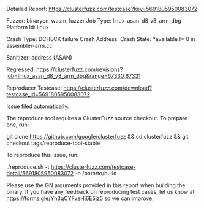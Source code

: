 Detailed Report: https://clusterfuzz.com/testcase?key=5691805950083072

Fuzzer: binaryen_wasm_fuzzer
Job Type: linux_asan_d8_v8_arm_dbg
Platform Id: linux

Crash Type: DCHECK failure
Crash Address: 
Crash State:
  *available != 0 in assembler-arm.cc
  
Sanitizer: address (ASAN)

Regressed: https://clusterfuzz.com/revisions?job=linux_asan_d8_v8_arm_dbg&range=67330:67331

Reproducer Testcase: https://clusterfuzz.com/download?testcase_id=5691805950083072

Issue filed automatically.

The reproduce tool requires a ClusterFuzz source checkout. To prepare one, run:

git clone https://github.com/google/clusterfuzz && cd clusterfuzz && git checkout tags/reproduce-tool-stable

To reproduce this issue, run:

./reproduce.sh -t https://clusterfuzz.com/testcase-detail/5691805950083072 -b /path/to/build

Please use the GN arguments provided in this report when building the binary. If you have any feedback on reproducing test cases, let us know at https://forms.gle/Yh3qCYFveHj6E5jz5 so we can improve.
